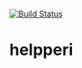 [![Build Status](https://travis-ci.com/xjoxjox/helpperi.svg?token=UWChi6bujvuhqU9BqQPD&branch=master)](https://travis-ci.com/xjoxjox/helpperi)  

# helpperi
